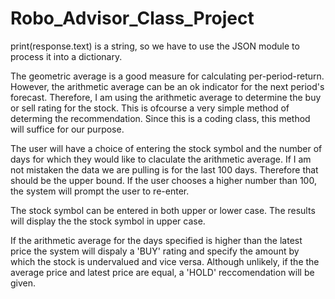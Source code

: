# Robo_Advisor_Class_Project
print(response.text)  is a string, so we have to use the JSON module to process it into a dictionary. 

The geometric average is a good measure for calculating per-period-return.  However, the arithmetic average can be an ok indicator for the next period's forecast.  Therefore, I am using the arithmetic average to determine the buy or sell rating for the stock. This is ofcourse a very simple method of determing the recommendation. Since this is a coding class, this method will suffice for our purpose.

The user will have a choice of entering the stock symbol and the number of days for which they would like to claculate the arithmetic average. If I am not mistaken the data we are pulling is for the last 100 days.  Therefore that should be the upper bound.  If the user chooses a higher number than 100, the system will prompt the user to re-enter.  

The stock symbol can be entered in both upper or lower case.  The results will display the the stock symbol in upper case.  

If the arithmetic average for the days specified is higher than the latest price the system will dispaly a 'BUY' rating and specify the amount by which the stock is undervalued and vice versa.  Although unlikely, if the the average price and latest price are equal, a 'HOLD' reccomendation will be given.